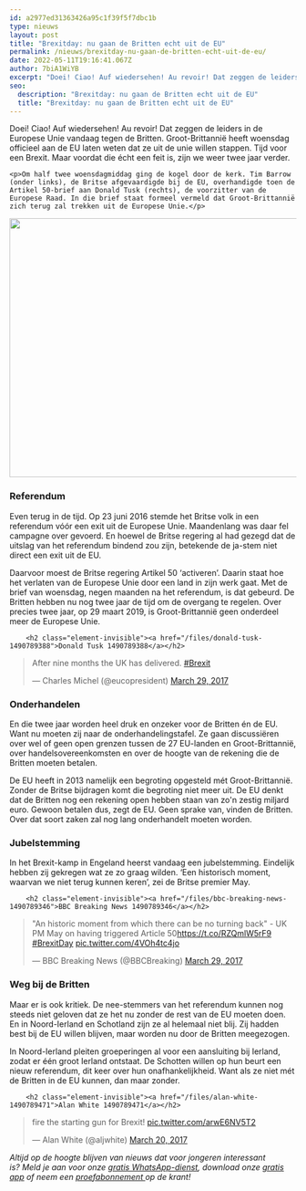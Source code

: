 ```yaml
---
id: a2977ed31363426a95c1f39f5f7dbc1b
type: nieuws
layout: post
title: "Brexitday: nu gaan de Britten echt uit de EU"
permalink: /nieuws/brexitday-nu-gaan-de-britten-echt-uit-de-eu/
date: 2022-05-11T19:16:41.067Z
author: 7biA1WiYB
excerpt: "Doei! Ciao! Auf wiedersehen! Au revoir! Dat zeggen de leiders in de Europese Unie vandaag tegen de Britten. Groot-Brittannië heeft woensdag officieel aan de EU laten weten dat ze uit de unie willen stappen. Tijd voor een Brexit. Maar voordat die écht een feit is, zijn we weer twee jaar verder.   "
seo:
  description: "Brexitday: nu gaan de Britten echt uit de EU"
  title: "Brexitday: nu gaan de Britten echt uit de EU"
---
```

Doei! Ciao! Auf wiedersehen! Au revoir! Dat zeggen de leiders in de Europese Unie vandaag tegen de Britten. Groot-Brittannië heeft woensdag officieel aan de EU laten weten dat ze uit de unie willen stappen. Tijd voor een Brexit. Maar voordat die écht een feit is, zijn we weer twee jaar verder.   

    <p>Om half twee woensdagmiddag ging de kogel door de kerk. Tim Barrow (onder links), de Britse afgevaardigde bij de EU, overhandigde toen de Artikel 50-brief aan Donald Tusk (rechts), de voorzitter van de Europese Raad. In die brief staat formeel vermeld dat Groot-Brittannië zich terug zal trekken uit de Europese Unie.</p>
<p><div class="media media-element-container media-default"><div id="file-416523" class="file file-image file-image-jpeg">

        
  
  <div class="content">
    <img title="Foto: AFP" height="454" width="850" class="media-element file-default" data-delta="1" src="https://original.sevendays.nl/sites/default/files/7D%20Brexit%20brief%20ANP-50463511.jpg" alt="">  </div>

  
</div>
</div>
<h3>Referendum</h3>
<p>Even terug in de tijd. Op 23 juni 2016 stemde het Britse volk in een referendum vóór een exit uit de Europese Unie. Maandenlang was daar fel campagne over gevoerd. En hoewel de Britse regering al had gezegd dat de uitslag van het referendum bindend zou zijn, betekende de ja-stem niet direct een exit uit de EU.</p>
<p>Daarvoor moest de Britse regering Artikel 50 ‘activeren’. Daarin staat hoe het verlaten van de Europese Unie door een land in zijn werk gaat. Met de brief van woensdag, negen maanden na het referendum, is dat gebeurd. De Britten hebben nu nog twee jaar de tijd om de overgang te regelen. Over precies twee jaar, op 29 maart 2019, is Groot-Brittannië geen onderdeel meer de Europese Unie.</p>
<p><div class="media media-element-container media-default"><div id="file-416521" class="file file-document file-text-oembed">

        <h2 class="element-invisible"><a href="/files/donald-tusk-1490789388">Donald Tusk 1490789388</a></h2>
    
  
  <div class="content">
    
<blockquote class="twitter-tweet" data-width="550"><p lang="en" dir="ltr">After nine months the UK has delivered. <a href="https://twitter.com/hashtag/Brexit?src=hash&amp;ref_src=twsrc%5Etfw">#Brexit</a></p>&mdash; Charles Michel (@eucopresident) <a href="https://twitter.com/eucopresident/status/847047933405093892?ref_src=twsrc%5Etfw">March 29, 2017</a></blockquote>
<script async="" src="https://platform.twitter.com/widgets.js" charset="utf-8"></script>
  </div>

  
</div>
</div>
<h3>Onderhandelen</h3>
<p>En die twee jaar worden heel druk en onzeker voor de Britten én de EU. Want nu moeten zij naar de onderhandelingstafel. Ze gaan discussiëren over wel of geen open grenzen tussen de 27 EU-landen en Groot-Brittannië, over handelsovereenkomsten en over de hoogte van de rekening die de Britten moeten betalen.</p>
<p>De EU heeft in 2013 namelijk een begroting opgesteld mét Groot-Brittannië. Zonder de Britse bijdragen komt die begroting niet meer uit. De EU denkt dat de Britten nog een rekening open hebben staan van zo'n zestig miljard euro. Gewoon betalen dus, zegt de EU. Geen sprake van, vinden de Britten. Over dat soort zaken zal nog lang onderhandelt moeten worden.</p>
<h3>Jubelstemming</h3>
<p>In het Brexit-kamp in Engeland heerst vandaag een jubelstemming. Eindelijk hebben zij gekregen wat ze zo graag wilden. ‘Een historisch moment, waarvan we niet terug kunnen keren’, zei de Britse premier May.</p>
<p><div class="media media-element-container media-default"><div id="file-416520" class="file file-document file-text-oembed">

        <h2 class="element-invisible"><a href="/files/bbc-breaking-news-1490789346">BBC Breaking News 1490789346</a></h2>
    
  
  <div class="content">
    
<blockquote class="twitter-tweet" data-width="550"><p lang="en" dir="ltr">&quot;An historic moment from which there can be no turning back&quot; - UK PM May on having triggered Article 50<a href="https://t.co/RZQmlW5rF9">https://t.co/RZQmlW5rF9</a> <a href="https://twitter.com/hashtag/BrexitDay?src=hash&amp;ref_src=twsrc%5Etfw">#BrexitDay</a> <a href="https://t.co/4VOh4tc4jo">pic.twitter.com/4VOh4tc4jo</a></p>&mdash; BBC Breaking News (@BBCBreaking) <a href="https://twitter.com/BBCBreaking/status/847051385644335104?ref_src=twsrc%5Etfw">March 29, 2017</a></blockquote>
<script async="" src="https://platform.twitter.com/widgets.js" charset="utf-8"></script>
  </div>

  
</div>
</div>
<h3>Weg bij de Britten</h3>
<p>Maar er is ook kritiek. De nee-stemmers van het referendum kunnen nog steeds niet geloven dat ze het nu zonder de rest van de EU moeten doen. En in Noord-Ierland en Schotland zijn ze al helemaal niet blij. Zij hadden best bij de EU willen blijven, maar worden nu door de Britten meegezogen.</p>
<p>In Noord-Ierland pleiten groeperingen al voor een aansluiting bij Ierland, zodat er één groot Ierland ontstaat. De Schotten willen op hun beurt een nieuw referendum, dit keer over hun onafhankelijkheid. Want als ze niet mét de Britten in de EU kunnen, dan maar zonder. </p>
<p><div class="media media-element-container media-default"><div id="file-416522" class="file file-document file-text-oembed">

        <h2 class="element-invisible"><a href="/files/alan-white-1490789471">Alan White 1490789471</a></h2>
    
  
  <div class="content">
    
<blockquote class="twitter-tweet" data-width="550"><p lang="en" dir="ltr">fire the starting gun for Brexit! <a href="https://t.co/arwE6NV5T2">pic.twitter.com/arwE6NV5T2</a></p>&mdash; Alan White (@aljwhite) <a href="https://twitter.com/aljwhite/status/843789570084917249?ref_src=twsrc%5Etfw">March 20, 2017</a></blockquote>
<script async="" src="https://platform.twitter.com/widgets.js" charset="utf-8"></script>
  </div>

  
</div>
</div>
<p><em>Altijd op de hoogte blijven van nieuws dat voor jongeren interessant is? Meld je aan voor onze </em><a href="https://original.sevendays.nl/whatsapp"><em>gratis WhatsApp-dienst</em></a><em>, download onze </em><a href="https://original.sevendays.nl/app"><em>gratis app</em></a><em> of neem een </em><a href="https://abonneren.sevendays.nl/abonneren/abonnementen/ae/artikel"><em>proefabonnement </em></a><em>op de krant!</em></p>  
